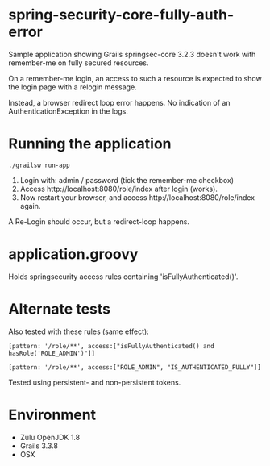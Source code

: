 # spring-security-core-fully-auth-error
Sample application showing Grails springsec-core 3.2.3 doesn't work with remember-me on fully secured resources.

On a remember-me login, an access to such a resource is expected to show the login page with a relogin message.

Instead, a browser redirect loop error happens. No indication of an AuthenticationException in the logs.

# Running the application
```
./grailsw run-app
```

1. Login with: admin / password (tick the remember-me checkbox)
2. Access http://localhost:8080/role/index after login (works).
3. Now restart your browser, and access http://localhost:8080/role/index again. 

A Re-Login should occur, but a redirect-loop happens.

# application.groovy
Holds springsecurity access rules containing 'isFullyAuthenticated()'. 

# Alternate tests
Also tested with these rules (same effect):
```
[pattern: '/role/**', access:["isFullyAuthenticated() and hasRole('ROLE_ADMIN')"]]
```

```
[pattern: '/role/**', access:["ROLE_ADMIN", "IS_AUTHENTICATED_FULLY"]]
```

Tested using persistent- and non-persistent tokens. 

# Environment
* Zulu OpenJDK 1.8
* Grails 3.3.8
* OSX



